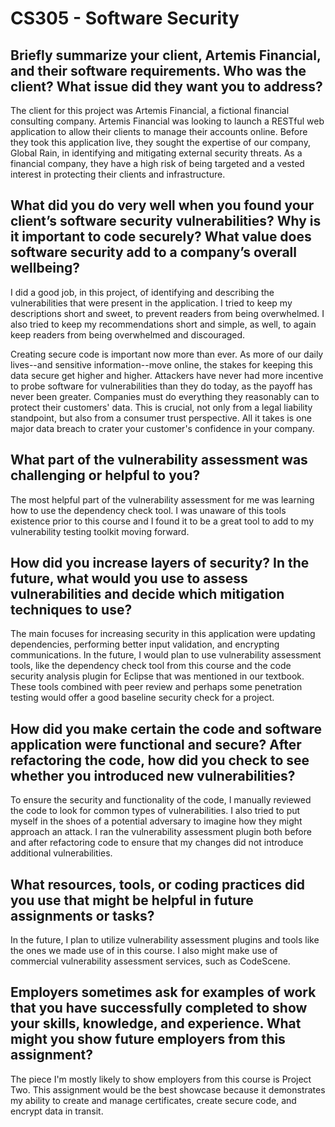 # CS305 - Software Security
## Briefly summarize your client, Artemis Financial, and their software requirements. Who was the client? What issue did they want you to address?
The client for this project was Artemis Financial, a fictional financial consulting company. Artemis Financial was looking to launch a RESTful web application to allow their clients to manage their accounts online. Before they took this application live, they sought the expertise of our company, Global Rain, in identifying and mitigating external security threats. As a financial company, they have a high risk of being targeted and a vested interest in protecting their clients and infrastructure.

## What did you do very well when you found your client’s software security vulnerabilities? Why is it important to code securely? What value does software security add to a company’s overall wellbeing?
I did a good job, in this project, of identifying and describing the vulnerabilities that were present in the application. I tried to keep my descriptions short and sweet, to prevent readers from being overwhelmed. I also tried to keep my recommendations short and simple, as well, to again keep readers from being overwhelmed and discouraged.

Creating secure code is important now more than ever. As more of our daily lives--and sensitive information--move online, the stakes for keeping this data secure get higher and higher. Attackers have never had more incentive to probe software for vulnerabilities than they do today, as the payoff has never been greater. Companies must do everything they reasonably can to protect their customers' data. This is crucial, not only from a legal liability standpoint, but also from a consumer trust perspective. All it takes is one major data breach to crater your customer's confidence in your company.

## What part of the vulnerability assessment was challenging or helpful to you?
The most helpful part of the vulnerability assessment for me was learning how to use the dependency check tool. I was unaware of this tools existence prior to this course and I found it to be a great tool to add to my vulnerability testing toolkit moving forward.

## How did you increase layers of security? In the future, what would you use to assess vulnerabilities and decide which mitigation techniques to use?
The main focuses for increasing security in this application were updating dependencies, performing better input validation, and encrypting communications.
In the future, I would plan to use vulnerability assessment tools, like the dependency check tool from this course and the code security analysis plugin for Eclipse that was mentioned in our textbook. These tools combined with peer review and perhaps some penetration testing would offer a good baseline security check for a project.

## How did you make certain the code and software application were functional and secure? After refactoring the code, how did you check to see whether you introduced new vulnerabilities?
To ensure the security and functionality of the code, I manually reviewed the code to look for common types of vulnerabilities. I also tried to put myself in the shoes of a potential adversary to imagine how they might approach an attack. I ran the vulnerability assessment plugin both before and after refactoring code to ensure that my changes did not introduce additional vulnerabilities.

## What resources, tools, or coding practices did you use that might be helpful in future assignments or tasks?
In the future, I plan to utilize vulnerability assessment plugins and tools like the ones we made use of in this course. I also might make use of commercial vulnerability assessment services, such as CodeScene.

## Employers sometimes ask for examples of work that you have successfully completed to show your skills, knowledge, and experience. What might you show future employers from this assignment?
The piece I'm mostly likely to show employers from this course is Project Two. This assignment would be the best showcase because it demonstrates my ability to create and manage certificates, create secure code, and encrypt data in transit.
